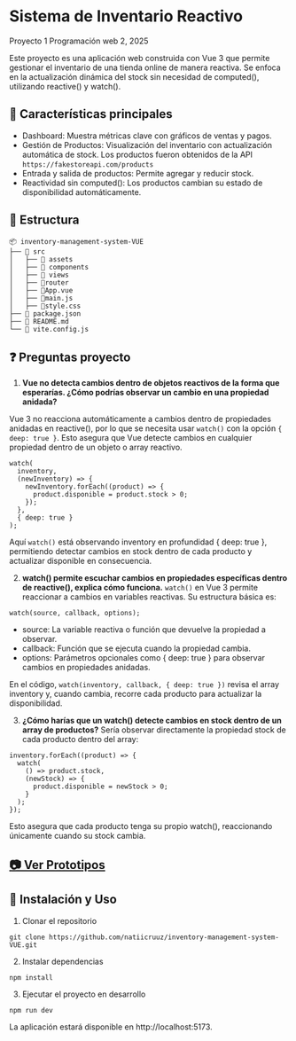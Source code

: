 # Sistema de Inventario Reactivo
Proyecto 1 Programación web 2, 2025

Este proyecto es una aplicación web construida con Vue 3 que permite gestionar el inventario de una tienda online de manera reactiva. Se enfoca en la actualización dinámica del stock sin necesidad de computed(), utilizando reactive() y watch().

## 🎯 Características principales
- Dashboard: Muestra métricas clave con gráficos de ventas y pagos.
- Gestión de Productos: Visualización del inventario con actualización automática de stock. Los productos fueron obtenidos de la API ```https://fakestoreapi.com/products```
- Entrada y salida de productos: Permite agregar y reducir stock.
- Reactividad sin computed(): Los productos cambian su estado de disponibilidad automáticamente.

## 📂 Estructura
```
📦 inventory-management-system-VUE
├── 📂 src
│   ├── 📂 assets       
│   ├── 📂 components   
│   ├── 📂 views        
│   ├── 📄router       
│   ├── 📄App.vue        
│   ├── 📄main.js         
│   ├── 📄style.css        
├── 📄 package.json     
├── 📄 README.md        
└── 📄 vite.config.js         
```

## ❓ Preguntas proyecto
1. **Vue no detecta cambios dentro de objetos reactivos de la forma que esperarías. ¿Cómo podrías observar un cambio en una propiedad anidada?**

Vue 3 no reacciona automáticamente a cambios dentro de propiedades anidadas en reactive(), por lo que se necesita usar ```watch()``` con la opción ```{ deep: true }```. Esto asegura que Vue detecte cambios en cualquier propiedad dentro de un objeto o array reactivo.

```
watch(
  inventory,
  (newInventory) => {
    newInventory.forEach((product) => {
      product.disponible = product.stock > 0;
    });
  },
  { deep: true }
);
```

Aquí ```watch()``` está observando inventory en profundidad { deep: true }, permitiendo detectar cambios en stock dentro de cada producto y actualizar disponible en consecuencia.

2. **watch() permite escuchar cambios en propiedades específicas dentro de reactive(), explica cómo funciona.**
```watch()``` en Vue 3 permite reaccionar a cambios en variables reactivas. Su estructura básica es:

```watch(source, callback, options);```
- source: La variable reactiva o función que devuelve la propiedad a observar.
- callback: Función que se ejecuta cuando la propiedad cambia.
- options: Parámetros opcionales como { deep: true } para observar cambios en propiedades anidadas.

En el  código, ```watch(inventory, callback, { deep: true })``` revisa el array inventory y, cuando cambia, recorre cada producto para actualizar la disponibilidad.

3. **¿Cómo harías que un watch() detecte cambios en stock dentro de un array de productos?**
Sería observar directamente la propiedad stock de cada producto dentro del array:

```
inventory.forEach((product) => {
  watch(
    () => product.stock,
    (newStock) => {
      product.disponible = newStock > 0;
    }
  );
});
```

Esto asegura que cada producto tenga su propio watch(), reaccionando únicamente cuando su stock cambia.

## [ 📷 Ver Prototipos ](/img/IMAGES.md)



## 🔨 Instalación y Uso
1.  Clonar el repositorio
```
git clone https://github.com/natiicruuz/inventory-management-system-VUE.git
```

2. Instalar dependencias
```
npm install
```

3.  Ejecutar el proyecto en desarrollo
```
npm run dev
```
La aplicación estará disponible en http://localhost:5173.

